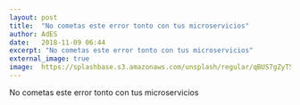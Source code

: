 ```yaml
---
layout: post
title:  "No cometas este error tonto con tus microservicios"
author: AdES
date:   2018-11-09 06:44
excerpt: "No cometas este error tonto con tus microservicios"
external_image: true
image:  https://splashbase.s3.amazonaws.com/unsplash/regular/qBUS7gZyT56yoqGcdnyX_airlines.jpg%3Ffit%3Dcrop%26fm%3Djpg%26h%3D550%26q%3D75%26w%3D950
---
```

No cometas este error tonto con tus microservicios